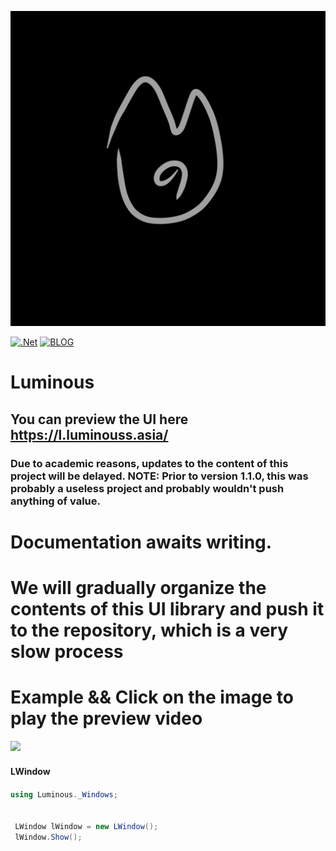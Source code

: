 
![](https://raw.githubusercontent.com/RainNight-PrincessHighness/CloudAtlas/main/templogo.jpg)

[![.Net](https://img.shields.io/badge/.NET-5C2D91?style=for-the-badge&logo=.net&logoColor=white)](https://dotnet.microsoft.com/zh-cn/download/dotnet)
[![BLOG](https://img.shields.io/badge/Blogger-FF5722?style=for-the-badge&logo=blogger&logoColor=white)](https://l.luminouss.asia/)
# Luminous

## You can preview the UI here  https://l.luminouss.asia/

### Due to academic reasons, updates to the content of this project will be delayed. NOTE: Prior to version 1.1.0, this was probably a useless project and probably wouldn't push anything of value. 
# Documentation awaits writing.
# We will gradually organize the contents of this UI library and push it to the repository, which is a very slow process

# Example && Click on the image to play the preview video
[![](https://l.luminouss.asia/img/demo1.png)](https://l.luminouss.asia/mp4/RNUI.mp4)

#### LWindow　

```C#
using Luminous._Windows;


 LWindow lWindow = new LWindow();
 lWindow.Show();
```

